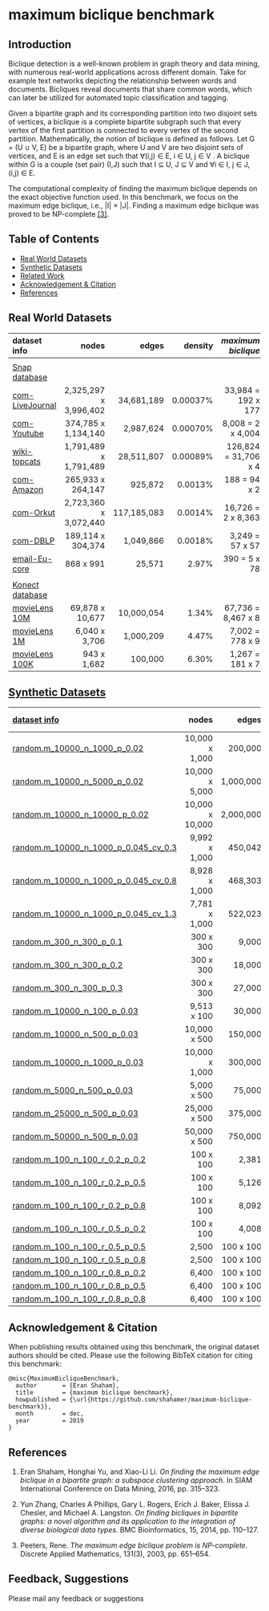 # maximum biclique benchmark


## Introduction

Biclique detection is a well-known problem in graph theory and data mining, with numerous real-world applications across different domain. Take for example text networks depicting the relationship between words and documents. Bicliques reveal documents that share common words, which can later be utilized for automated topic classification and tagging.

Given a bipartite graph and its corresponding partition into two disjoint sets of vertices, a biclique is a complete bipartite subgraph such that every vertex of the first partition is connected to every vertex of the second partition. Mathematically, the notion of biclique is defined as follows. 
Let G = (U ∪ V, E) be a bipartite graph, where U and V are two disjoint sets of vertices, and E is an edge set such that ∀(i,j) ∈ E, i ∈ U, j ∈ V . A biclique within G is a couple (set pair) (I,J) such that I ⊆ U, J ⊆ V and ∀i ∈ I, j ∈ J, (i,j) ∈ E.

The computational complexity of finding the maximum biclique depends on the exact objective function used. In this benchmark, we focus on the maximum edge biclique, i.e., |I| × |J|. Finding a maximum edge biclique was proved to be NP-complete [[3]](https://github.com/shahamer/maximum-biclique-benchmark#references).




## Table of Contents

* [Real World Datasets](#real-world-datasets)
* [Synthetic Datasets](#synthetic-datasets)
* [Related Work](#related-work)
* [Acknowledgement & Citation](#acknowledgement--citation)
* [References](#references)
 
## Real World Datasets

| dataset info    |    nodes      | edges         |  density         | *maximum biclique*   | 
|:-----------------|-------:|-----:|------:|------:|
| | | | | | 
| [Snap database](Datasets/snap.stanford.edu/README.md) | | | | |
| [com-LiveJournal](Datasets/snap.stanford.edu/com-LiveJournal) | 2,325,297 x 3,996,402 | 34,681,189 | 0.00037% | 33,984 = 192 x 177 |
| [com-Youtube](Datasets/snap.stanford.edu/com-Youtube)  | 374,785 x 1,134,140 | 2,987,624 | 0.00070% | 8,008 = 2 x 4,004 | 
| [wiki-topcats](Datasets/snap.stanford.edu/wiki-topcats) | 1,791,489 x 1,791,489 | 28,511,807 | 0.00089% | 126,824 = 31,706 x 4 | 
| [com-Amazon](Datasets/snap.stanford.edu/com-Amazon)  | 265,933 x 264,147 | 925,872 | 0.0013% | 188 = 94 x 2 | 
| [com-Orkut](Datasets/snap.stanford.edu/com-Orkut) | 2,723,360 x 3,072,440 | 117,185,083 | 0.0014% | 16,726 = 2 x 8,363 | 
| [com-DBLP](Datasets/snap.stanford.edu/com-DBLP)   | 189,114 x 304,374 | 1,049,866 | 0.0018% | 3,249 = 57 x 57 |
| [email-Eu-core](Datasets/snap.stanford.edu/email-Eu-core) | 868 x 991 | 25,571| 2.97% | 390 = 5 x 78 |
| | | | | | 
| [Konect database](Datasets/konect.uni-koblenz.de/README.md) | | | | | 
| [movieLens 10M](Datasets/konect.uni-koblenz.de/movielens-10m_rating) | 69,878 x 10,677 | 10,000,054 | 1.34% | 67,736 = 8,467 x 8 |
| [movieLens 1M](Datasets/konect.uni-koblenz.de/movielens-1m) | 6,040 x 3,706 | 1,000,209 | 4.47% | 7,002 = 778 x 9 | 
| [movieLens 100K](Datasets/konect.uni-koblenz.de/movielens-100k_rating) | 943 x 1,682 | 100,000 | 6.30% | 1,267 = 181 x 7 |




## [Synthetic Datasets](Datasets/random/README.md)

| [dataset info](Datasets/random/README.md)    |       nodes      | edges         |  density   |  maximum biclique   | 
|:-----------------|---------------:|--------------:|--------------:|--------------:|
| [random.m_10000_n_1000_p_0.02](Datasets/random#randomm_10000_n_1000_p_002)| 10,000 x 1,000 | 200,000   |  2% | 32 = 16 x 2 |
| [random.m_10000_n_5000_p_0.02](Datasets/random#randomm_10000_n_5000_p_002) | 10,000 x 5,000 | 1,000,000 | 2% | 36 = 18 x 2 | 
| [random.m_10000_n_10000_p_0.02](Datasets/random#randomm_10000_n_10000_p_002) | 10,000 x 10,000 | 2,000,000 | 2% | 38 = 2 x 19 | 
| [random.m_10000_n_1000_p_0.045_cv_0.3](Datasets/random#randomm_10000_n_1000_p_0045_cv_03) | 9,992 x 1,000 | 450,042 | 4.5% | 96 = 48 x 2 | 
| [random.m_10000_n_1000_p_0.045_cv_0.8](Datasets/random#randomm_10000_n_1000_p_0045_cv_08)  | 8,928 x 1,000 | 468,303 | 5.25% | 128 = 64 x 2 | 
| [random.m_10000_n_1000_p_0.045_cv_1.3](Datasets/random#randomm_10000_n_1000_p_0045_cv_13) | 7,781 x 1,000 | 522,023 | 6.7% | 170 = 85 x 2 | 
| [random.m_300_n_300_p_0.1](Datasets/random#randomm_300_n_300_p_01)  | 300 x 300  | 9,000 | 10% | 26 = 13 x 2 | 
| [random.m_300_n_300_p_0.2](Datasets/random#randomm_300_n_300_p_02) | 300 x 300  | 18,000 | 20% | 58 = 29 x 2 | 
| [random.m_300_n_300_p_0.3](Datasets/random#randomm_300_n_300_p_03) | 300 x 300  | 27,000 |  30% | 110 = 2 x 55 | 
| [random.m_10000_n_100_p_0.03](Datasets/random#randomm_10000_n_100_p_003) | 9,513 x 100 | 30,000 | 3.15% | 44 = 22 x 2 |
| [random.m_10000_n_500_p_0.03](Datasets/random#randomm_10000_n_500_p_003) | 10,000 x 500 | 150,000 | 3% | 50 = 25 x 2 | 
| [random.m_10000_n_1000_p_0.03](Datasets/random#randomm_10000_n_1000_p_003) | 10,000 x 1,000 | 300,000 |  3% | 52 = 26 x 2 | 
| [random.m_5000_n_500_p_0.03](Datasets/random#randomm_5000_n_500_p_003) | 5,000 x 500 | 75,000 | 3% | 32 = 16 x 2 | 
| [random.m_25000_n_500_p_0.03](Datasets/random#randomm_25000_n_500_p_003) | 25,000 x 500 | 375,000 | 3% | 90 = 45 x 2 | 
| [random.m_50000_n_500_p_0.03](Datasets/random#randomm_50000_n_500_p_003) | 50,000 x 500  | 750,000 | 3% | 150 = 75 x 2 | 
| [random.m_100_n_100_r_0.2_p_0.2](Datasets/random#randomm_100_n_100_r_02_p_02) | 100 x 100  | 2,381 | 23.81% |  400 = 20 x 20 | 
| [random.m_100_n_100_r_0.2_p_0.5](Datasets/random#randomm_100_n_100_r_02_p_05) | 100 x 100  | 5,126 | 51.26% | 400 = 20 x 20 | 
| [random.m_100_n_100_r_0.2_p_0.8](Datasets/random#randomm_100_n_100_r_02_p_08) | 100 x 100  | 8,092 | 80.92% | 456 = 24 x 19 |
| [random.m_100_n_100_r_0.5_p_0.2](Datasets/random#randomm_100_n_100_r_05_p_02) | 100 x 100  | 4,008 | 40.08% | 2,500 = 50 x 50 |
| [random.m_100_n_100_r_0.5_p_0.5](Datasets/random#randomm_100_n_100_r_05_p_05) | 2,500 | 100 x 100  | 6,208 | 62.08% | 2,500 = 50 x 50 | 
| [random.m_100_n_100_r_0.5_p_0.8](Datasets/random#randomm_100_n_100_r_05_p_08) | 2,500 | 100 x 100  | 8,456 | 84.56% | 2,500 = 50 x 50 | 
| [random.m_100_n_100_r_0.8_p_0.2](Datasets/random#randomm_100_n_100_r_08_p_02) | 6,400 | 100 x 100  | 7,127 | 71.27% | 6,400 = 80 x 80 | 
| [random.m_100_n_100_r_0.8_p_0.5](Datasets/random#randomm_100_n_100_r_08_p_05) | 6,400 | 100 x 100  | 8,236 | 82.36% | 6,400 = 80 x 80 | 
| [random.m_100_n_100_r_0.8_p_0.8](Datasets/random#randomm_100_n_100_r_08_p_08) | 6,400 | 100 x 100  | 9,277 | 92.77% | 6,400 = 80 x 80 | 

## Acknowledgement & Citation

When publishing results obtained using this benchmark, the original dataset authors should be cited. Please use the following BibTeX citation for citing this benchmark:
```
@misc{MaximumBicliqueBenchmark,
  author       = {Eran Shaham},
  title        = {maximum biclique benchmark},
  howpublished = {\url{https://github.com/shahamer/maximum-biclique-benchmark}},
  month        = dec,
  year         = 2019
}
```

## References

<!--
E. Shaham, H. Yu, and X. Li
Shaham, Eran and Yu, Honghai and Li, Xiao-Li.
-->
1. Eran Shaham, Honghai Yu, and Xiao-Li Li. 
*On finding the maximum edge biclique in a bipartite graph: a subspace clustering approach*. 
In SIAM International Conference on Data Mining, 2016, pp. 315–323.
<!--->
<!-- Y. Zhang, C. A. Phillips, G. L. Rogers, E. J. Baker, E. J. Chesler, and M. A. Langston -->
2. Yun Zhang, Charles A Phillips, Gary L. Rogers, Erich J. Baker, Elissa J. Chesler, and Michael A. Langston. 
*On finding bicliques in bipartite graphs: a novel algorithm and its application to the integration of diverse biological data types*.
BMC Bioinformatics, 15, 2014, pp. 110–127.
<!--->
<!-- Peeters, Ren{\'e} -->
3. Peeters, Rene.
*The maximum edge biclique problem is NP-complete*.
Discrete Applied Mathematics, 131(3), 2003, pp. 651–654.

## Feedback, Suggestions
Please mail any feedback or suggestions
